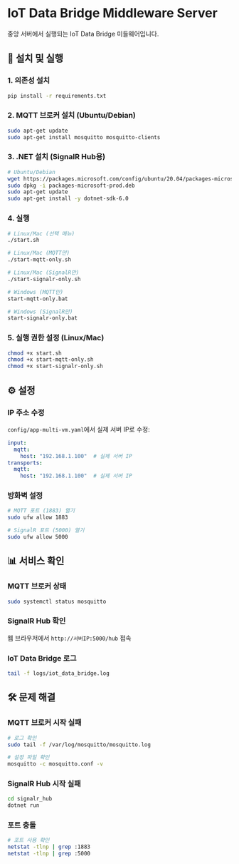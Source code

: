 # IoT Data Bridge Middleware Server

중앙 서버에서 실행되는 IoT Data Bridge 미들웨어입니다.

## 🚀 설치 및 실행

### **1. 의존성 설치**
```bash
pip install -r requirements.txt
```

### **2. MQTT 브로커 설치 (Ubuntu/Debian)**
```bash
sudo apt-get update
sudo apt-get install mosquitto mosquitto-clients
```

### **3. .NET 설치 (SignalR Hub용)**
```bash
# Ubuntu/Debian
wget https://packages.microsoft.com/config/ubuntu/20.04/packages-microsoft-prod.deb -O packages-microsoft-prod.deb
sudo dpkg -i packages-microsoft-prod.deb
sudo apt-get update
sudo apt-get install -y dotnet-sdk-6.0
```

### **4. 실행**
```bash
# Linux/Mac (선택 메뉴)
./start.sh

# Linux/Mac (MQTT만)
./start-mqtt-only.sh

# Linux/Mac (SignalR만)
./start-signalr-only.sh

# Windows (MQTT만)
start-mqtt-only.bat

# Windows (SignalR만)
start-signalr-only.bat
```

### **5. 실행 권한 설정 (Linux/Mac)**
```bash
chmod +x start.sh
chmod +x start-mqtt-only.sh
chmod +x start-signalr-only.sh
```

## ⚙️ 설정

### **IP 주소 수정**
`config/app-multi-vm.yaml`에서 실제 서버 IP로 수정:
```yaml
input:
  mqtt:
    host: "192.168.1.100"  # 실제 서버 IP
transports:
  mqtt:
    host: "192.168.1.100"  # 실제 서버 IP
```

### **방화벽 설정**
```bash
# MQTT 포트 (1883) 열기
sudo ufw allow 1883

# SignalR 포트 (5000) 열기
sudo ufw allow 5000
```

## 📊 서비스 확인

### **MQTT 브로커 상태**
```bash
sudo systemctl status mosquitto
```

### **SignalR Hub 확인**
웹 브라우저에서 `http://서버IP:5000/hub` 접속

### **IoT Data Bridge 로그**
```bash
tail -f logs/iot_data_bridge.log
```

## 🛠️ 문제 해결

### **MQTT 브로커 시작 실패**
```bash
# 로그 확인
sudo tail -f /var/log/mosquitto/mosquitto.log

# 설정 파일 확인
mosquitto -c mosquitto.conf -v
```

### **SignalR Hub 시작 실패**
```bash
cd signalr_hub
dotnet run
```

### **포트 충돌**
```bash
# 포트 사용 확인
netstat -tlnp | grep :1883
netstat -tlnp | grep :5000
```
